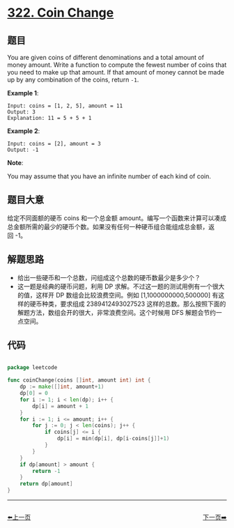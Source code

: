 # [322. Coin Change](https://leetcode.com/problems/coin-change/)


## 题目

You are given coins of different denominations and a total amount of money amount. Write a function to compute the fewest number of coins that you need to make up that amount. If that amount of money cannot be made up by any combination of the coins, return `-1`.

**Example 1**:

    Input: coins = [1, 2, 5], amount = 11
    Output: 3 
    Explanation: 11 = 5 + 5 + 1

**Example 2**:

    Input: coins = [2], amount = 3
    Output: -1

**Note**:

You may assume that you have an infinite number of each kind of coin.

## 题目大意

给定不同面额的硬币 coins 和一个总金额 amount。编写一个函数来计算可以凑成总金额所需的最少的硬币个数。如果没有任何一种硬币组合能组成总金额，返回 -1。



## 解题思路

- 给出一些硬币和一个总数，问组成这个总数的硬币数最少是多少个？
- 这一题是经典的硬币问题，利用 DP 求解。不过这一题的测试用例有一个很大的值，这样开 DP 数组会比较浪费空间。例如 [1,1000000000,500000] 有这样的硬币种类，要求组成 2389412493027523 这样的总数。那么按照下面的解题方法，数组会开的很大，非常浪费空间。这个时候用 DFS 解题会节约一点空间。



## 代码

```go

package leetcode

func coinChange(coins []int, amount int) int {
	dp := make([]int, amount+1)
	dp[0] = 0
	for i := 1; i < len(dp); i++ {
		dp[i] = amount + 1
	}
	for i := 1; i <= amount; i++ {
		for j := 0; j < len(coins); j++ {
			if coins[j] <= i {
				dp[i] = min(dp[i], dp[i-coins[j]]+1)
			}
		}
	}
	if dp[amount] > amount {
		return -1
	}
	return dp[amount]
}

```


----------------------------------------------
<div style="display: flex;justify-content: space-between;align-items: center;">
<p><a href="https://books.halfrost.com/leetcode/ChapterFour/0300~0399/0318.Maximum-Product-of-Word-Lengths/">⬅️上一页</a></p>
<p><a href="https://books.halfrost.com/leetcode/ChapterFour/0300~0399/0324.Wiggle-Sort-II/">下一页➡️</a></p>
</div>
